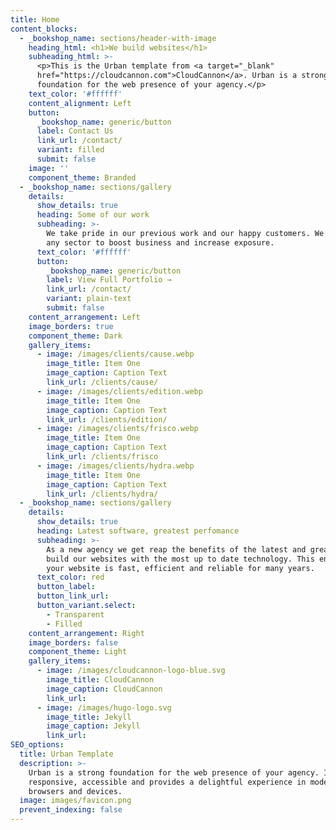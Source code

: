 ```yaml
---
title: Home
content_blocks:
  - _bookshop_name: sections/header-with-image
    heading_html: <h1>We build websites</h1>
    subheading_html: >-
      <p>This is the Urban template from <a target="_blank"
      href="https://cloudcannon.com">CloudCannon</a>. Urban is a strong
      foundation for the web presence of your agency.</p>
    text_color: '#ffffff'
    content_alignment: Left
    button:
      _bookshop_name: generic/button
      label: Contact Us
      link_url: /contact/
      variant: filled
      submit: false
    image: ''
    component_theme: Branded
  - _bookshop_name: sections/gallery
    details:
      show_details: true
      heading: Some of our work
      subheading: >-
        We take pride in our previous work and our happy customers. We cater to
        any sector to boost business and increase exposure.
      text_color: '#ffffff'
      button:
        _bookshop_name: generic/button
        label: View Full Portfolio →
        link_url: /contact/
        variant: plain-text
        submit: false
    content_arrangement: Left
    image_borders: true
    component_theme: Dark
    gallery_items:
      - image: /images/clients/cause.webp
        image_title: Item One
        image_caption: Caption Text
        link_url: /clients/cause/
      - image: /images/clients/edition.webp
        image_title: Item One
        image_caption: Caption Text
        link_url: /clients/edition/
      - image: /images/clients/frisco.webp
        image_title: Item One
        image_caption: Caption Text
        link_url: /clients/frisco
      - image: /images/clients/hydra.webp
        image_title: Item One
        image_caption: Caption Text
        link_url: /clients/hydra/
  - _bookshop_name: sections/gallery
    details:
      show_details: true
      heading: Latest software, greatest perfomance
      subheading: >-
        As a new agency we get reap the benefits of the latest and greatest. We
        build our websites with the most up to date technology. This ensures
        your website is fast, efficient and reliable for many years.
      text_color: red
      button_label:
      button_link_url:
      button_variant.select:
        - Transparent
        - Filled
    content_arrangement: Right
    image_borders: false
    component_theme: Light
    gallery_items:
      - image: /images/cloudcannon-logo-blue.svg
        image_title: CloudCannon
        image_caption: CloudCannon
        link_url:
      - image: /images/hugo-logo.svg
        image_title: Jekyll
        image_caption: Jekyll
        link_url:
SEO_options: 
  title: Urban Template
  description: >-
    Urban is a strong foundation for the web presence of your agency. It’s
    responsive, accessible and provides a delightful experience in modern
    browsers and devices.
  image: images/favicon.png
  prevent_indexing: false
---
```

